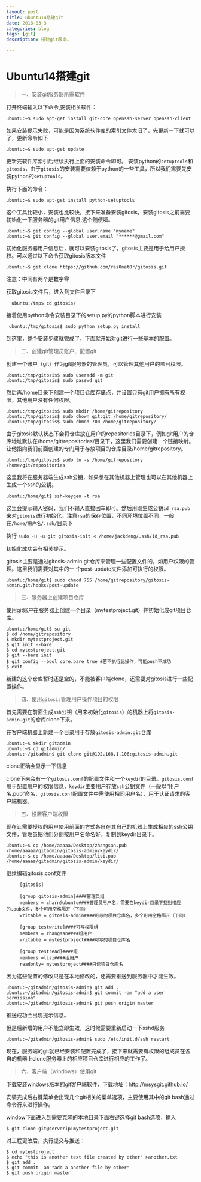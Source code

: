 ```yaml
---
layout: post
title: ubuntu14搭建git
date: 2018-03-3
categories: blog
tags: [git]
description: 搭建git服务。

---
```



# Ubuntu14搭建git

>  一、安装git服务器所需软件

打开终端输入以下命令,安装相关软件：

```
ubuntu:~$ sudo apt-get install git-core openssh-server openssh-client
```

如果安装提示失败，可能是因为系统软件库的索引文件太旧了，先更新一下就可以了，更新命令如下

```
ubuntu:~$ sudo apt-get update
```

更新完软件库索引后继续执行上面的安装命令即可。
安装python的`setuptools`和`gitosis`，由于`gitosis`的安装需要依赖于python的一些工具，所以我们需要先安装python的`setuptools`。

执行下面的命令：

```
ubuntu:~$ sudo apt-get install python-setuptools
```

这个工具比较小，安装也比较快，接下来准备安装gitosis，安装gitosis之前需要初始化一下服务器的git用户信息,这个随便填。

```
ubuntu:~$ git config --global user.name "myname"   
ubuntu:~$ git config --global user.email "******@gmail.com"
```

初始化服务器用户信息后，就可以安装gitosis了，gitosis主要是用于给用户授权。可以通过以下命令获取gitosis版本文件

```
ubuntu:~$ git clone https://github.com/res0nat0r/gitosis.git 
``` 

注意：中间有两个是数字零

获取gitosis文件后，进入到文件目录下

      ubuntu:/tmp$ cd gitosis/  

接着使用python命令安装目录下的setup.py的python脚本进行安装

     ubuntu:/tmp/gitosis$ sudo python setup.py install  

到这里，整个安装步骤就完成了，下面就开始对git进行一些基本的配置。

> 二、创建git管理员账户、配置git

创建一个账户（git）作为git服务器的管理员，可以管理其他用户的项目权限。

```
ubuntu:/tmp/gitosis$ sudo useradd -m git  
ubuntu:/tmp/gitosis$ sudo passwd git
```

然后再/home目录下创建一个项目仓库存储点，并设置只有git用户拥有所有权限，其他用户没有任何权限。

```
ubuntu:/tmp/gitosis$ sudo mkdir /home/gitrepository  
ubuntu:/tmp/gitosis$ sudo chown git:git /home/gitrepository/  
ubuntu:/tmp/gitosis$ sudo chmod 700 /home/gitrepository/ 
``` 

由于gitosis默认状态下会将仓库放在用户的repositories目录下，例如git用户的仓库地址默认在/home/git/repositories/目录下，这里我们需要创建一个链接映射。让他指向我们前面创建的专门用于存放项目的仓库目录/home/gitrepository。

```
ubuntu:/tmp/gitosis$ sudo ln -s /home/gitrepository /home/git/repositories  
```

这里我将在服务器端生成ssh公钥，如果想在其他机器上管理也可以在其他机器上生成一个ssh的公钥。

```
ubuntu:/home/git$ ssh-keygen -t rsa  
```

这里会提示输入密码，我们不输入直接回车即可。然后用刚生成公钥`id_rsa.pub`来对`gitosis`进行初始化。注意`rsa`的保存位置，不同环境位置不同，一般在`/home/用户名/.ssh/`目录下

执行 `sudo -H -u git gitosis-init < /home/jackdeng/.ssh/id_rsa.pub`



初始化成功会有相关提示。

gitosis主要是通过gitosis-admin.git仓库来管理一些配置文件的，如用户权限的管理。这里我们需要对其中的一
个post-update文件添加可执行的权限。

```
ubuntu:/home/git$ sudo chmod 755 /home/gitrepository/gitosis-admin.git/hooks/post-update 
``` 

> 三、服务器上创建项目仓库

使用git账户在服务器上创建一个目录（mytestproject.git）并初始化成git项目仓库。

```
ubuntu:/home/git$ su git  
$ cd /home/gitrepository  
$ mkdir mytestproject.git  
$ git init --bare 
$ cd mytestproject.git
$ git --bare init
$ git config --bool core.bare true #若不执行此操作，可能push不成功
$ exit  
```

新建的这个仓库暂时还是空的，不能被客户端clone，还需要对gitosis进行一些配置操作。


> 四、使用`gitosis`管理用户操作项目的权限

首先需要在前面生成`ssh`公钥（用来初始化`gitosis`）的机器上将`gitosis-admin.git`的仓库clone下来。

在客户端机器上新建一个目录用于存放`gitosis-admin.git`仓库

```
ubuntu:~$ mkdir gitadmin  
ubuntu:~$ cd gitadmin/  
ubuntu:~/gitadmin$ git clone git@192.168.1.106:gitosis-admin.git
```
clone正确会显示一下信息






clone下来会有一个`gitosis.conf`的配置文件和一个`keydi`r的目录。`gitosis.conf`用于配置用户的权限信息，`keydir`主要用户存放`ssh`公钥文件（一般以“用户名.pub”命名，`gitosis.conf`配置文件中需使用相同用户名），用于认证请求的客户端机器。



> 五、设置客户端权限

现在让需要授权的用户使用前面的方式各自在其自己的机器上生成相应的ssh公钥文件，管理员把他们分别按用户名命名好，复制到keydir目录下。

```
ubuntu:~$ cp /home/aaaaa/Desktop/zhangsan.pub /home/aaaaa/gitadmin/gitosis-admin/keydir/  
ubuntu:~$ cp /home/aaaaa/Desktop/lisi.pub /home/aaaaa/gitadmin/gitosis-admin/keydir/
```

继续编辑gitosis.conf文件
```
     [gitosis]

     [group gitosis-admin]####管理员组
     members = charn@ubuntu####管理员用户名，需要在keydir目录下找到相应的.pub文件，多个可用空格隔开（下同）
     writable = gitosis-admin####可写的项目仓库名，多个可用空格隔开（下同）

     [group testwrite]####可写权限组
     members = zhangsan####组用户
     writable = mytestproject####可写的项目仓库名

     [group testread]####组
     members =lisi####组用户
     readonly= mytestproject####只读项目仓库名

```

因为这些配置的修改只是在本地修改的，还需要推送到服务器中才能生效。

```
ubuntu:~/gitadmin/gitosis-admin$ git add .  
ubuntu:~/gitadmin/gitosis-admin$ git commit -am "add a user permission"  
ubuntu:~/gitadmin/gitosis-admin$ git push origin master  
```

推送成功会出现提示信息。

 


 

但是后新增的用户不能立即生效，这时候需要重新启动一下sshd服务

```
ubuntu:~/gitadmin/gitosis-admin$ sudo /etc/init.d/ssh restart
```
现在，服务端的git就已经安装和配置完成了，接下来就需要有权限的组成员在各自的机器上clone服务器上的相应项目仓库进行相应的工作了。

> 六、客户端（windows）使用git

下载安装windows版本的git客户端软件，下载地址：http://msysgit.github.io/

安装完成后右键菜单会出现几个git相关的菜单选项，主要使用其中的git bash通过命令行来进行操作。

window下面进入到需要克隆的本地目录下面右键选择git bash选项，输入
```
$ git clone git@serverip:mytestproject.git 
``` 

对工程更改后，执行提交与推送：

```
$ cd mytestproject  
$ echo "this is another text file created by other" >another.txt  
$ git add .  
$ git commit -am "add a another file by other"  
$ git push origin master  
```
